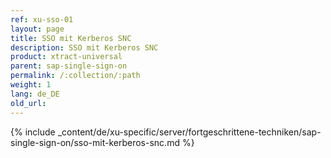 ```yaml
---
ref: xu-sso-01
layout: page
title: SSO mit Kerberos SNC
description: SSO mit Kerberos SNC
product: xtract-universal
parent: sap-single-sign-on
permalink: /:collection/:path
weight: 1
lang: de_DE
old_url: 
---
```


{% include _content/de/xu-specific/server/fortgeschrittene-techniken/sap-single-sign-on/sso-mit-kerberos-snc.md %}



